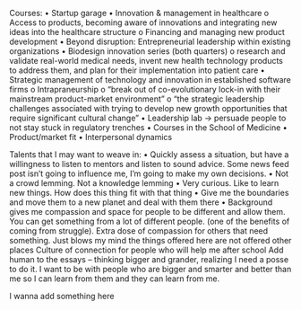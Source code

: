 Courses:
•	Startup garage
•	Innovation & management in healthcare
o	Access to products, becoming aware of innovations and integrating new ideas into the healthcare structure
o	Financing and managing new product development
•	Beyond disruption: Entrepreneurial leadership within existing organizations
•	Biodesign innovation series (both quarters)
o	research and validate real-world medical needs, invent new health technology products to address them, and plan for their implementation into patient care
•	Strategic management of technology and innovation in established software firms
o	Intrapraneurship
o	“break out of co-evolutionary lock-in with their mainstream product-market environment”
o	“the strategic leadership challenges associated with trying to develop new growth opportunities that require significant cultural change”
•	Leadership lab -> persuade people to not stay stuck in regulatory trenches
•	Courses in the School of Medicine
•	Product/market fit
•	Interpersonal dynamics


Talents that I may want to weave in:
•	Quickly assess a situation, but have a willingness to listen to mentors and listen to sound advice. Some news feed post isn’t going to influence me, I’m going to make my own decisions.
•	Not a crowd lemming. Not a knowledge lemming
•	Very curious. Like to learn new things. How does this thing fit with that thing
•	Give me the boundaries and move them to a new planet and deal with them there
•	Background gives me compassion and space for people to be different and allow them. You can get something from a lot of different people. (one of the benefits of coming from struggle). Extra dose of compassion for others that need something.
Just blows my mind the things offered here are not offered other places
Culture of connection for people who will help me after school
Add human to the essays – thinking bigger and grander, realizing I need a posse to do it. I want to be with people who are bigger and smarter and better than me so I can learn from them and they can learn from me.


I wanna add something here
